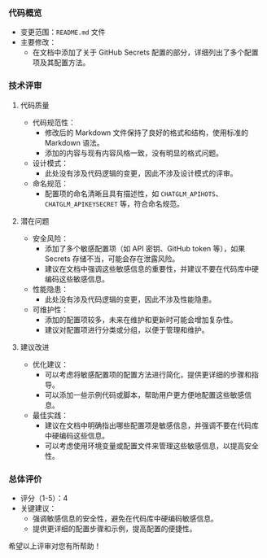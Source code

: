 ### 代码概览
- 变更范围：`README.md` 文件
- 主要修改：
  - 在文档中添加了关于 GitHub Secrets 配置的部分，详细列出了多个配置项及其配置方法。

### 技术评审
1. 代码质量
   - 代码规范性：
     - 修改后的 Markdown 文件保持了良好的格式和结构，使用标准的 Markdown 语法。
     - 添加的内容与现有内容风格一致，没有明显的格式问题。
   - 设计模式：
     - 此处没有涉及代码逻辑的变更，因此不涉及设计模式的评审。
   - 命名规范：
     - 配置项的命名清晰且具有描述性，如 `CHATGLM_APIHOTS`、`CHATGLM_APIKEYSECRET` 等，符合命名规范。

2. 潜在问题
   - 安全风险：
     - 添加了多个敏感配置项（如 API 密钥、GitHub token 等），如果 Secrets 存储不当，可能会存在泄露风险。
     - 建议在文档中强调这些敏感信息的重要性，并建议不要在代码库中硬编码这些敏感信息。
   - 性能隐患：
     - 此处没有涉及代码逻辑的变更，因此不涉及性能隐患。
   - 可维护性：
     - 添加的配置项较多，未来在维护和更新时可能会增加复杂性。
     - 建议对配置项进行分类或分组，以便于管理和维护。

3. 建议改进
   - 优化建议：
     - 可以考虑将敏感配置项的配置方法进行简化，提供更详细的步骤和指导。
     - 可以添加一些示例代码或脚本，帮助用户更方便地配置这些敏感信息。
   - 最佳实践：
     - 建议在文档中明确指出哪些配置项是敏感信息，并强调不要在代码库中硬编码这些信息。
     - 可以考虑使用环境变量或配置文件来管理这些敏感信息，以提高安全性。

### 总体评价
- 评分（1-5）：4
- 关键建议：
  - 强调敏感信息的安全性，避免在代码库中硬编码敏感信息。
  - 提供更详细的配置步骤和示例，提高配置的便捷性。

希望以上评审对您有所帮助！